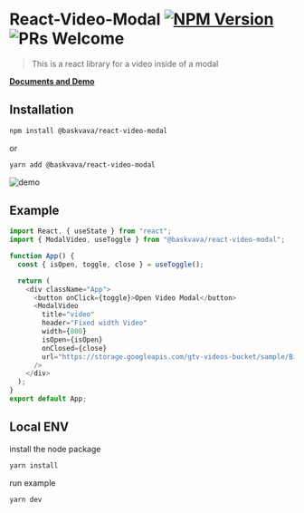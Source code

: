 # React-Video-Modal [![NPM Version](https://img.shields.io/badge/npm-v_0.1.0_alpha-blue)](https://www.npmjs.com/package/@baskvava/react-video-modal) ![PRs Welcome](https://img.shields.io/badge/PRs-welcome-green.svg)

> This is a react library for a video inside of a modal

**[Documents and Demo](https://baskvava.github.io/react-video-modal/)**

## Installation

```bash
npm install @baskvava/react-video-modal
```

or

```bash
yarn add @baskvava/react-video-modal
```

<img src="https://baskvava.github.io/portfolio/react-video-modal.png" title="demo" />

## Example

```js
import React, { useState } from "react";
import { ModalVideo, useToggle } from "@baskvava/react-video-modal";

function App() {
  const { isOpen, toggle, close } = useToggle();

  return (
    <div className="App">
      <button onClick={toggle}>Open Video Modal</button>
      <ModalVideo
        title="video"
        header="Fixed width Video"
        width={800}
        isOpen={isOpen}
        onClosed={close}
        url="https://storage.googleapis.com/gtv-videos-bucket/sample/BigBuckBunny.mp4"
      />
    </div>
  );
}
export default App;
```

## Local ENV

install the node package

```bash
yarn install
```

run example

```bash
yarn dev
```
